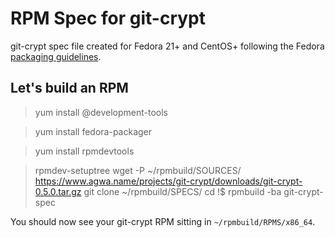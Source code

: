 # RPM Spec for git-crypt 
git-crypt spec file created for Fedora 21+ and CentOS+ following the Fedora [packaging guidelines](https://fedoraproject.org/wiki/Packaging:Guidelines?rd=Packaging/Guidelinesa).

## Let's build an RPM
> yum install @development-tools

> yum install fedora-packager

> yum install rpmdevtools

> rpmdev-setuptree
> wget -P ~/rpmbuild/SOURCES/ https://www.agwa.name/projects/git-crypt/downloads/git-crypt-0.5.0.tar.gz
> git clone ~/rpmbuild/SPECS/
> cd !$
> rpmbuild -ba git-crypt-spec

You should now see your git-crypt RPM sitting in `~/rpmbuild/RPMS/x86_64`.
